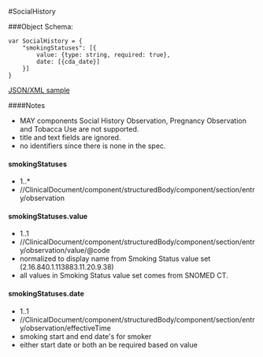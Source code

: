 #SocialHistory

###Object Schema:
```
var SocialHistory = {
    "smokingStatuses": [{
        value: {type: string, required: true},
        date: [{cda_date}]
    }]
}
```

[JSON/XML sample](samples/socialHistory.md)


####Notes
- MAY components Social History Observation, Pregnancy Observation and Tobacca Use are not supported.
- title and text fields are ignored.
- no identifiers since there is none in the spec.

#### smokingStatuses
- 1..*
- //ClinicalDocument/component/structuredBody/component/section/entry/observation

#### smokingStatuses.value
- 1..1
- //ClinicalDocument/component/structuredBody/component/section/entry/observation/value/@code
- normalized to display name from Smoking Status value set (2.16.840.1.113883.11.20.9.38)
- all values in Smoking Status value set comes from SNOMED CT.

#### smokingStatuses.date
- 1..1
- //ClinicalDocument/component/structuredBody/component/section/entry/observation/effectiveTime
- smoking start and end date's for smoker
- either start date or both an be required based on value

